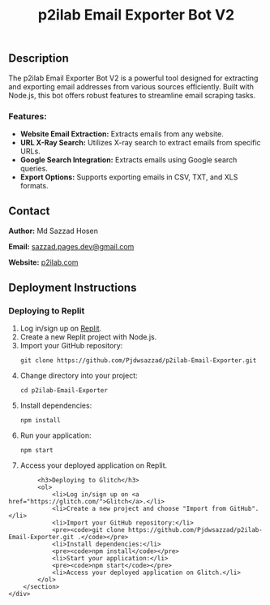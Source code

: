 <!DOCTYPE html>
<html lang="en">
<head>
    <meta charset="UTF-8">
    <meta name="viewport" content="width=device-width, initial-scale=1.0">
    
</head>
<body>
    <header>
        <h1>p2ilab Email Exporter Bot V2</h1>
    </header>
    <div>
        <section>
            <h2>Description</h2>
            <p>The p2ilab Email Exporter Bot V2 is a powerful tool designed for extracting and exporting email addresses from various sources efficiently. Built with Node.js, this bot offers robust features to streamline email scraping tasks.</p>
            <h3>Features:</h3>
            <ul>
                <li><strong>Website Email Extraction:</strong> Extracts emails from any website.</li>
                <li><strong>URL X-Ray Search:</strong> Utilizes X-ray search to extract emails from specific URLs.</li>
                <li><strong>Google Search Integration:</strong> Extracts emails using Google search queries.</li>
                <li><strong>Export Options:</strong> Supports exporting emails in CSV, TXT, and XLS formats.</li>
            </ul>
        </section>
        <section>
            <h2>Contact</h2>
            <p><strong>Author:</strong> Md Sazzad Hosen</p>
            <p><strong>Email:</strong> <a href="mailto:sazzad.pages.dev@gmail.com">sazzad.pages.dev@gmail.com</a></p>
            <p><strong>Website:</strong> <a href="https://p2ilab.com" target="_blank">p2ilab.com</a></p>
        </section>
        <section>
            <h2>Deployment Instructions</h2>
            <h3>Deploying to Replit</h3>
            <ol>
                <li>Log in/sign up on <a href="https://replit.com/">Replit</a>.</li>
                <li>Create a new Replit project with Node.js.</li>
                <li>Import your GitHub repository:</li>
                <pre><code>git clone https://github.com/Pjdwsazzad/p2ilab-Email-Exporter.git</code></pre>
                <li>Change directory into your project:</li>
                <pre><code>cd p2ilab-Email-Exporter</code></pre>
                <li>Install dependencies:</li>
                <pre><code>npm install</code></pre>
                <li>Run your application:</li>
                <pre><code>npm start</code></pre>
                <li>Access your deployed application on Replit.</li>
            </ol>
            
            <h3>Deploying to Glitch</h3>
            <ol>
                <li>Log in/sign up on <a href="https://glitch.com/">Glitch</a>.</li>
                <li>Create a new project and choose "Import from GitHub".</li>
                <li>Import your GitHub repository:</li>
                <pre><code>git clone https://github.com/Pjdwsazzad/p2ilab-Email-Exporter.git .</code></pre>
                <li>Install dependencies:</li>
                <pre><code>npm install</code></pre>
                <li>Start your application:</li>
                <pre><code>npm start</code></pre>
                <li>Access your deployed application on Glitch.</li>
            </ol>
        </section>
    </div>
</body>
</html>
